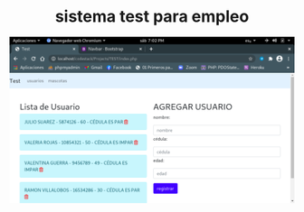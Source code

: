 <h1 style="text-align: center;">sistema test para empleo</h1>
<img width="1000" heigth="500" src="test2.png" alt="logo">